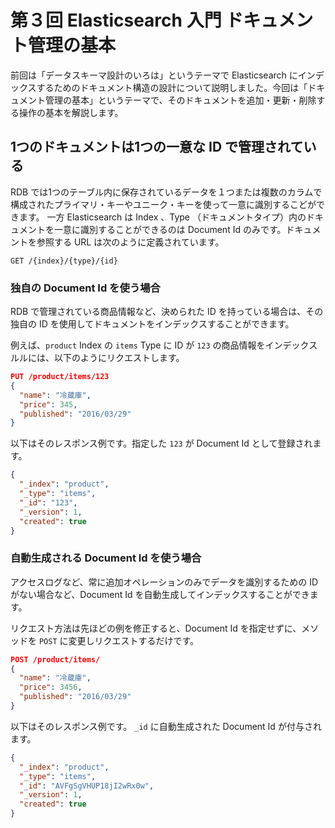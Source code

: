 # 第３回 Elasticsearch 入門 ドキュメント管理の基本
前回は「データスキーマ設計のいろは」というテーマで Elasticsearch にインデックスするためのドキュメント構造の設計について説明しました。今回は「ドキュメント管理の基本」というテーマで、そのドキュメントを追加・更新・削除する操作の基本を解説します。

## 1つのドキュメントは1つの一意な ID で管理されている
RDB では1つのテーブル内に保存されているデータを１つまたは複数のカラムで構成されたプライマリ・キーやユニーク・キーを使って一意に識別するこどができます。
一方 Elasticsearch は Index 、Type （ドキュメントタイプ）内のドキュメントを一意に識別することができるのは Document Id のみです。ドキュメントを参照する URL は次のように定義されています。

```
GET /{index}/{type}/{id}
```

### 独自の Document Id を使う場合
RDB で管理されている商品情報など、決められた ID を持っている場合は、その独自の ID を使用してドキュメントをインデックスすることができます。

例えば、`product` Index の `items` Type に ID が `123` の商品情報をインデックスルルには、以下のようにリクエストします。

```json
PUT /product/items/123
{
  "name": "冷蔵庫",
  "price": 345,
  "published": "2016/03/29"
}
```

以下はそのレスポンス例です。指定した `123` が Document Id として登録されます。

```json
{
  "_index": "product",
  "_type": "items",
  "_id": "123",
  "_version": 1,
  "created": true
}
```

### 自動生成される Document Id を使う場合
アクセスログなど、常に追加オペレーションのみでデータを識別するための ID がない場合など、Document Id を自動生成してインデックスすることができます。

リクエスト方法は先ほどの例を修正すると、Document Id を指定せずに、メソッドを `POST` に変更しリクエストするだけです。

```json
POST /product/items/
{
  "name": "冷蔵庫",
  "price": 3456,
  "published": "2016/03/29"
}
```

以下はそのレスポンス例です。 `_id` に自動生成された Document Id が付与されます。

```json
{
  "_index": "product",
  "_type": "items",
  "_id": "AVFgSgVHUP18jI2wRx0w",
  "_version": 1,
  "created": true
}
```
